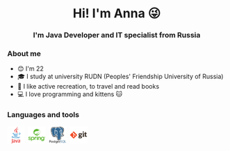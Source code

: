 <h1 align="center">Hi! I'm Anna 😜</h1>
<h3 align="center">I'm Java Developer and IT specialist from Russia</h3>
<h3 align="left">About me</h3>
<ul>
  <li>😊 I'm 22</li>
  <li>🎓 I study at university RUDN (Peoples' Friendship University of Russia)</li>
  <li>🌳 I like active recreation, to travel and read books</li> 
  <li>💻 I love programming and kittens 🐱</li> 
</ul>
<h3 align="left">Languages and tools</h3>
<div>
  <img src="https://github.com/devicons/devicon/blob/master/icons/java/java-original-wordmark.svg" title="Java" alt="Java" width="40" height="40"/>&nbsp;
  <img src="https://github.com/devicons/devicon/blob/master/icons/spring/spring-original-wordmark.svg" title="Spring" alt="Spring" width="40" height="40"/>&nbsp;
  <img src="https://github.com/devicons/devicon/blob/master/icons/postgresql/postgresql-original-wordmark.svg" title="Postgresql" alt="Postgresql" width="40" height="40"/>&nbsp;
  <img src="https://github.com/devicons/devicon/blob/master/icons/git/git-original-wordmark.svg" title="git" alt="git" width="40" height="40"/>&nbsp;
</div>
